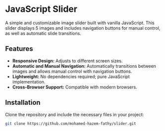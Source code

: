 # JavaScript Slider

A simple and customizable image slider built with vanilla JavaScript. This slider displays 5 images and includes navigation buttons for manual control, as well as automatic slide transitions.

## Features

- **Responsive Design:** Adjusts to different screen sizes.
- **Automatic and Manual Navigation:** Automatically transitions between images and allows manual control with navigation buttons.
- **Lightweight:** No dependencies required; pure JavaScript implementation.
- **Cross-Browser Support:** Compatible with modern browsers.


## Installation

Clone the repository and include the necessary files in your project:

```bash
git clone https://github.com/mohamed-hazem-fathy/slider.git
